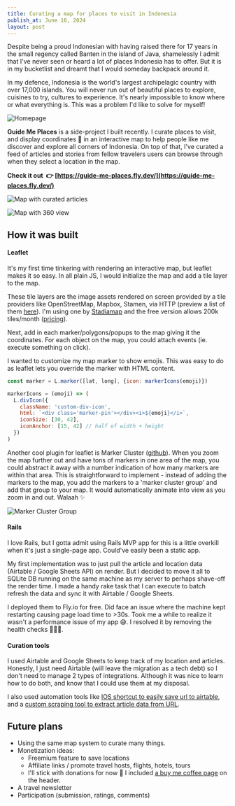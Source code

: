 ```yaml
---
title: Curating a map for places to visit in Indonesia
publish_at: June 16, 2024
layout: post
---
```


Despite being a proud Indonesian with having raised there for 17 years in the small regency called Banten in the island of Java, shamelessly I admit that I've never seen or heard a lot of places Indonesia has to offer. But it is in my bucketlist and dreamt that I would someday backpack around it.

In my defence, Indonesia is the world's largest archipelagic country with over 17,000 islands. You will never run out of beautiful places to explore, cuisines to try, cultures to experience. It's nearly impossible to know where or what everything is. This was a problem I'd like to solve for myself!

![Homepage](curating-a-map-for-places-to-visit-in-indonesia/starting-map.png "=400x400")

**Guide Me Places** is a side-project I built recently. I curate places to visit, and display coordinates 📍 in an interactive map to help people like me discover and explore all corners of Indonesia. On top of that, I've curated a feed of articles and stories from fellow travelers users can browse through when they select a location in the map.

**Check it out  👉 [https://guide-me-places.fly.dev/](https://guide-me-places.fly.dev/)**

![Map with curated articles](curating-a-map-for-places-to-visit-in-indonesia/map-with-article.png "=400x400")

![Map with 360 view](curating-a-map-for-places-to-visit-in-indonesia/map-with-iframe.png "=400x400")

## How it was built
#### Leaflet
It's my first time tinkering with rendering an interactive map, but leaflet makes it so easy. In all plain JS, I would initialize the map and add a tile layer to the map.

These tile layers are the image assets rendered on screen provided by a tile providers like OpenStreetMap, Mapbox, Stamen, via HTTP (preview a list of them [here](https://leaflet-extras.github.io/leaflet-providers/preview/)). I'm using one by [Stadiamap](https://stadiamaps.com/) and the free version allows 200k tiles/month ([pricing](https://stadiamaps.com/pricing)).

Next, add in each marker/polygons/popups to the map giving it the coordinates. For each object on the map, you could attach events (ie. execute something on click).

I wanted to customize my map marker to show emojis. This was easy to do as leaflet lets you override the marker with HTML content.

``` javascript
const marker = L.marker([lat, long], {icon: markerIcons(emoji)})

markerIcons = (emoji) => (
  L.divIcon({
    className: 'custom-div-icon',
    html: `<div class='marker-pin'></div><i>${emoji}</i>`,
    iconSize: [30, 42],
    iconAnchor: [15, 42] // half of width + height
  })
)
```

Another cool plugin for leaflet is Marker Cluster ([github](https://github.com/leaflet/Leaflet.markercluster)). When you zoom the map further out and have tons of markers in one area of the map, you could abstract it away with a number indication of how many markers are within that area. This is straightforward to implement - instead of adding the markers to the map, you add the markers to a 'marker cluster group' and add that group to your map. It would automatically animate into view as you zoom in and out. Walaah ✨

![Marker Cluster Group](curating-a-map-for-places-to-visit-in-indonesia/cluster-group.png "=400x400")

#### Rails
I love Rails, but I gotta admit using Rails MVP app for this is a little overkill when it's just a single-page app. Could've easily been a static app.

My first implementation was to just pull the article and location data (Airtable / Google Sheets API) on render. But I decided to move it all to SQLite DB running on the same machine as my server to perhaps shave-off the render time. I made a handy rake task that I can execute to batch refresh the data and sync it with Airtable / Google Sheets.

I deployed them to Fly.io for free. Did face an issue where the machine kept restarting causing page load time to >30s. Took me a while to realize it wasn't a performance issue of my app 😅. I resolved it by removing the health checks 🙈🙉🙊.

#### Curation tools
I used Airtable and Google Sheets to keep track of my location and articles. Honestly, I just need Airtable (will leave the migration as a tech debt) so I don't need to manage 2 types of integrations. Although it was nice to learn how to do both, and know that I could use them at my disposal.

I also used automation tools like [IOS shortcut to easily save url to airtable](/blog/how-to-share-urls-from-your-phone-to-airtable-with-ios-shortcuts), and a [custom scraping tool to extract article data from URL](/blog/extracting-data-from-url).

## Future plans

- Using the same map system to curate many things.
- Monetization ideas:
    - Freemium feature to save locations
    - Affiliate links / promote travel hosts, flights, hotels, tours
    - I'll stick with donations for now 🙏 I included [a buy me coffee page](https://buymeacoffee.com/guidemeplaces) on the header.
- A travel newsletter
- Participation (submission, ratings, comments)
